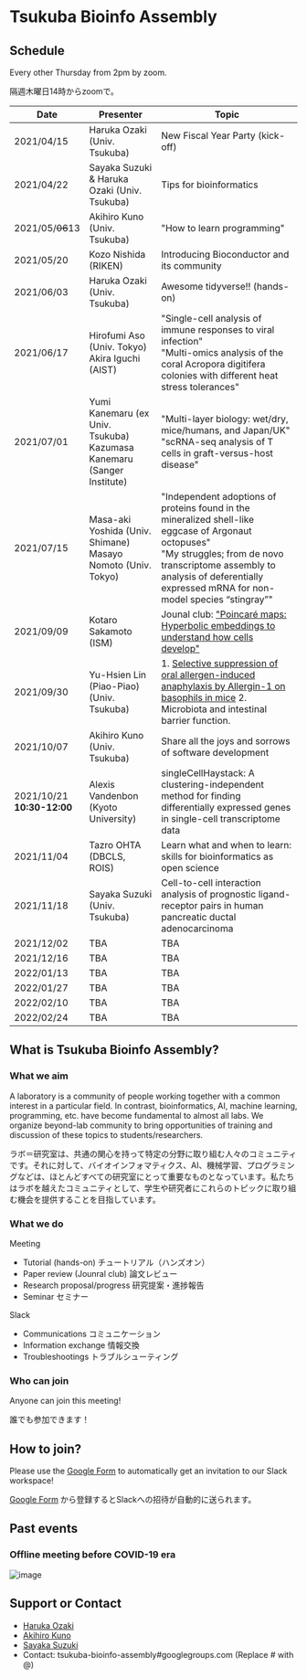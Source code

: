 # Tsukuba Bioinfo Assembly
## Schedule

Every other Thursday from 2pm by zoom.

隔週木曜日14時からzoomで。

| Date | Presenter | Topic |
| -- | -- | -- | 
| 2021/04/15 | Haruka Ozaki (Univ. Tsukuba) | New Fiscal Year Party (kick-off) | 
| 2021/04/22 | Sayaka Suzuki & Haruka Ozaki (Univ. Tsukuba) | Tips for bioinformatics | 
| 2021/05/~~06~~13 | Akihiro Kuno (Univ. Tsukuba) | "How to learn programming" | 
| 2021/05/20 | Kozo Nishida (RIKEN) | Introducing Bioconductor and its community | 
| 2021/06/03 | Haruka Ozaki (Univ. Tsukuba) | Awesome tidyverse!! (hands-on) | 
| 2021/06/17 | Hirofumi Aso (Univ. Tokyo) <br> Akira Iguchi (AIST) | "Single-cell analysis of immune responses to viral infection" <br> "Multi-omics analysis of the coral Acropora digitifera colonies with different heat stress tolerances" | 
| 2021/07/01 | Yumi Kanemaru (ex Univ. Tsukuba) <br> Kazumasa Kanemaru (Sanger Institute) | "Multi-layer biology: wet/dry, mice/humans, and Japan/UK" <br> "scRNA-seq analysis of T cells in graft-versus-host disease" | 
| 2021/07/15 | Masa-aki Yoshida (Univ. Shimane) <br> Masayo Nomoto (Univ. Tokyo) | "Independent adoptions of proteins found in the mineralized shell-like eggcase of Argonaut octopuses" <br> "My struggles; from de novo transcriptome assembly to analysis of deferentially expressed mRNA for non-model species “stingray”" | 
| 2021/09/09 | Kotaro Sakamoto (ISM) | Jounal club: ["Poincaré maps: Hyperbolic embeddings to understand how cells develop"](https://ai.facebook.com/blog/poincare-maps-hyperbolic-embeddings-to-understand-how-cells-develop/) | 
| 2021/09/30 | Yu-Hsien Lin (Piao-Piao) (Univ. Tsukuba)| 1. [Selective suppression of oral allergen-induced anaphylaxis by Allergin-1 on basophils in mice]( https://academic.oup.com/intimm/article/32/3/213/5622929) 2. Microbiota and intestinal barrier function. | 
| 2021/10/07 | Akihiro Kuno (Univ. Tsukuba) | Share all the joys and sorrows of software development | 
| 2021/10/21 <br> **10:30-12:00** | Alexis Vandenbon (Kyoto University) | singleCellHaystack: A clustering-independent method for finding differentially expressed genes in single-cell transcriptome data | 
| 2021/11/04 | Tazro OHTA (DBCLS, ROIS) | Learn what and when to learn: skills for bioinformatics as open science | 
| 2021/11/18 | Sayaka Suzuki (Univ. Tsukuba) | Cell-to-cell interaction analysis of prognostic ligand-receptor pairs in human pancreatic ductal adenocarcinoma | 
| 2021/12/02 | TBA | TBA | 
| 2021/12/16 | TBA | TBA | 
| 2022/01/13 | TBA | TBA | 
| 2022/01/27 | TBA | TBA | 
| 2022/02/10 | TBA | TBA | 
| 2022/02/24 | TBA | TBA | 


## What is Tsukuba Bioinfo Assembly?

### What we aim

A laboratory is a community of people working together with a common interest in a particular field. In contrast, bioinformatics, AI, machine learning, programming, etc. have become fundamental to almost all labs. We organize beyond-lab community to bring opportunities of training and discussion of these topics to students/researchers.

ラボ＝研究室は、共通の関心を持って特定の分野に取り組む人々のコミュニティです。それに対して、バイオインフォマティクス、AI、機械学習、プログラミングなどは、ほとんどすべての研究室にとって重要なものとなっています。私たちはラボを越えたコミュニティとして、学生や研究者にこれらのトピックに取り組む機会を提供することを目指しています。

### What we do

Meeting

- Tutorial (hands-on)  チュートリアル（ハンズオン）
- Paper review (Jounral club)  論文レビュー
- Research proposal/progress  研究提案・進捗報告
- Seminar  セミナー


Slack

- Communications  コミュニケーション
- Information exchange  情報交換
- Troubleshootings  トラブルシューティング


### Who can join

Anyone can join this meeting!

誰でも参加できます！

## How to join?

Please use the [Google Form](https://forms.gle/CjqDFPbP1xjtJaFh6) to automatically get an invitation to our Slack workspace!

[Google Form](https://forms.gle/CjqDFPbP1xjtJaFh6) から登録するとSlackへの招待が自動的に送られます。

## Past events

### Offline meeting before COVID-19 era

![image](https://user-images.githubusercontent.com/2063184/114187841-69386080-9983-11eb-8c13-97313a4be3f3.png)


## Support or Contact

- [Haruka Ozaki](https://github.com/yuifu)
- [Akihiro Kuno](https://github.com/akikuno)
- [Sayaka Suzuki](https://github.com/sayasuzu)
- Contact: tsukuba-bioinfo-assembly#googlegroups.com (Replace # with @)

